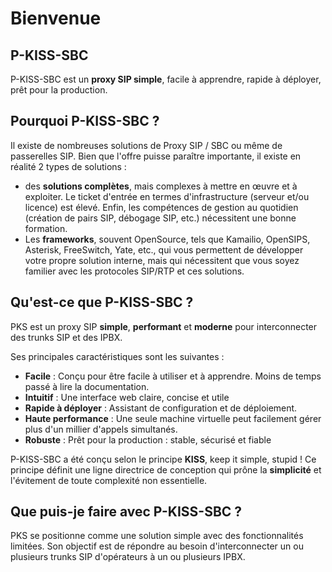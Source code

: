 <!---
# P-KISS-SBC documentation © 2007-2024 by Mathias WOLFF 
# is licensed under Attribution-NonCommercial-ShareAlike 4.0 International (see https://creativecommons.org/licenses/by-nc-sa/4.0/)
# SPDX-License-Identifier: CC-BY-NC-SA-4.0
--->

# Bienvenue

## P-KISS-SBC

P-KISS-SBC est un __proxy SIP simple__, facile à apprendre, rapide à déployer, prêt pour la production.

## Pourquoi P-KISS-SBC ?

Il existe de nombreuses solutions de Proxy SIP / SBC ou même de passerelles SIP. 
Bien que l'offre puisse paraître importante, il existe en réalité 2 types de solutions :

* des __solutions complètes__, mais complexes à mettre en œuvre et à exploiter. Le ticket d'entrée en termes d'infrastructure (serveur et/ou licence) est élevé. Enfin, les compétences de gestion au quotidien (création de pairs SIP, débogage SIP, etc.) nécessitent une bonne formation.
* Les __frameworks__, souvent OpenSource, tels que Kamailio, OpenSIPS, Asterisk, FreeSwitch, Yate, etc., qui vous permettent de développer votre propre solution interne, mais qui nécessitent que vous soyez familier avec les protocoles SIP/RTP et ces solutions.

## Qu'est-ce que P-KISS-SBC ?

PKS est un proxy SIP __simple__, __performant__ et __moderne__ pour interconnecter des trunks SIP et des IPBX.

Ses principales caractéristiques sont les suivantes :

* __Facile__ : Conçu pour être facile à utiliser et à apprendre. Moins de temps passé à lire la documentation.
* __Intuitif__ : Une interface web claire, concise et utile
* __Rapide à déployer__ : Assistant de configuration et de déploiement.
* __Haute performance__ : Une seule machine virtuelle peut facilement gérer plus d'un millier d'appels simultanés.
* __Robuste__ : Prêt pour la production : stable, sécurisé et fiable

P-KISS-SBC a été conçu selon le principe __KISS__, keep it simple, stupid ! Ce principe définit une ligne directrice de conception qui prône la __simplicité__ et l'évitement de toute complexité non essentielle.

## Que puis-je faire avec P-KISS-SBC ?

PKS se positionne comme une solution simple avec des fonctionnalités limitées. Son objectif est de répondre au besoin d'interconnecter un ou plusieurs trunks SIP d'opérateurs à un ou plusieurs IPBX.
